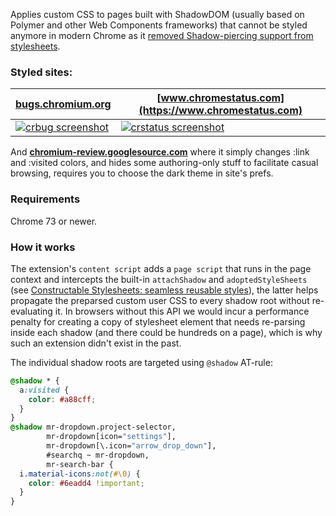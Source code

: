 Applies custom CSS to pages built with ShadowDOM (usually based on Polymer and other Web Components frameworks) that cannot be styled anymore in modern Chrome as it [removed Shadow-piercing support from stylesheets](https://www.chromestatus.com/features#deep).

### Styled sites:

**[bugs.chromium.org](https://bugs.chromium.org)** | **[www.chromestatus.com](https://www.chromestatus.com)**
---|---
[![crbug screenshot](https://i.imgur.com/B9XoAImm.png)](https://i.imgur.com/B9XoAIm.png) | [![crstatus screenshot](https://i.imgur.com/FH3iG1Um.png)](https://i.imgur.com/FH3iG1U.png)

And **[chromium-review.googlesource.com](https://chromium-review.googlesource.com)** where it simply changes :link and :visited colors, and hides some authoring-only stuff to facilitate casual browsing, requires you to choose the dark theme in site's prefs.

### Requirements

Chrome 73 or newer.

### How it works

The extension's `content script` adds a `page script` that runs in the page context and intercepts the built-in `attachShadow` and `adoptedStyleSheets` (see [Constructable Stylesheets: seamless reusable styles](https://developers.google.com/web/updates/2019/02/constructable-stylesheets)), the latter helps propagate the preparsed custom user CSS to every shadow root without re-evaluating it. In browsers without this API we would incur a performance penalty for creating a copy of stylesheet element that needs re-parsing inside each shadow (and there could be hundreds on a page), which is why such an extension didn't exist in the past.

The individual shadow roots are targeted using `@shadow` AT-rule:

```css
@shadow * {
  a:visited {
    color: #a88cff;
  }
}
@shadow mr-dropdown.project-selector,
        mr-dropdown[icon="settings"],
        mr-dropdown[\.icon="arrow_drop_down"],
        #searchq ~ mr-dropdown,
        mr-search-bar {
  i.material-icons:not(#\0) {
    color: #6eadd4 !important;
  }
}
```
